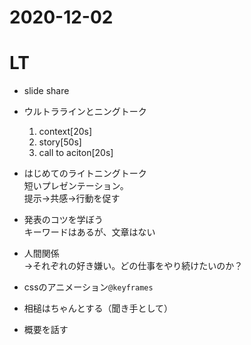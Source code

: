 # 2020-12-02

# LT

- slide share

- ウルトララインとニングトーク
  1. context[20s]
  2. story[50s]
  3. call to aciton[20s]


- はじめてのライトニングトーク  
短いプレゼンテーション。  
提示→共感→行動を促す  

- 発表のコツを学ぼう  
キーワードはあるが、文章はない

- 人間関係  
→それぞれの好き嫌い。どの仕事をやり続けたいのか？

- cssのアニメーション`@keyframes`
- 相槌はちゃんとする（聞き手として）
- 概要を話す
